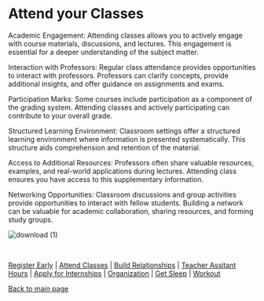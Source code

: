 # Attend your Classes

Academic Engagement: Attending classes allows you to actively engage with course materials, discussions, and lectures. This engagement is essential for a deeper understanding of the subject matter.

Interaction with Professors: Regular class attendance provides opportunities to interact with professors. Professors can clarify concepts, provide additional insights, and offer guidance on assignments and exams.

Participation Marks: Some courses include participation as a component of the grading system. Attending classes and actively participating can contribute to your overall grade.

Structured Learning Environment: Classroom settings offer a structured learning environment where information is presented systematically. This structure aids comprehension and retention of the material.

Access to Additional Resources: Professors often share valuable resources, examples, and real-world applications during lectures. Attending class ensures you have access to this supplementary information.

Networking Opportunities: Classroom discussions and group activities provide opportunities to interact with fellow students. Building a network can be valuable for academic collaboration, sharing resources, and forming study groups.
<br/>

![download (1)](https://github.com/wardenevanMU/IT1600MarkdownFinal/assets/98150291/62152c30-1a50-40b2-9a02-c918926aac31)

<br/>

[Register Early](https://github.com/wardenevanMU/IT1600MarkdownFinal/blob/Master/Register.md) | 
[Attend Classes](https://github.com/wardenevanMU/IT1600MarkdownFinal/blob/Master/AttendClasses.md) | 
[Build Relationships](https://github.com/wardenevanMU/IT1600MarkdownFinal/blob/Master/BuildRelationships.md) |
[Teacher Assitant Hours](https://github.com/wardenevanMU/IT1600MarkdownFinal/blob/Master/TAHours.md) |
[Apply for Internships](https://github.com/wardenevanMU/IT1600MarkdownFinal/blob/Master/Internships.md) | 
[Organization](https://github.com/wardenevanMU/IT1600MarkdownFinal/blob/Master/Organization.md) | 
[Get Sleep](https://github.com/wardenevanMU/IT1600MarkdownFinal/blob/Master/Sleep.md) | 
[Workout](https://github.com/wardenevanMU/IT1600MarkdownFinal/blob/Master/Workout.md)
<br/> 

[Back to main page](https://github.com/wardenevanMU/IT1600MarkdownFinal/blob/Master/README.md)
